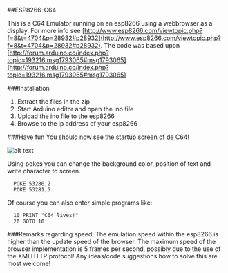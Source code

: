 ##ESP8266-C64

This is a C64 Emulator running on an esp8266 using a webbrowser as a display.
For more info see [http://www.esp8266.com/viewtopic.php?f=8&t=4704&p=28932#p28932](http://www.esp8266.com/viewtopic.php?f=8&t=4704&p=28932#p28932).
The code was based upon [http://forum.arduino.cc/index.php?topic=193216.msg1793065#msg1793065](http://forum.arduino.cc/index.php?topic=193216.msg1793065#msg1793065)

###Installation
1. Extract the files in the zip
2. Start Arduino editor and open the ino file
2. Upload the ino file to the esp8266
3. Browse to the ip address of your esp8266

###Have fun
You should now see the startup screen of de C64!

![alt text](https://upload.wikimedia.org/wikipedia/commons/4/48/C64_startup_animiert.gif "C64 startup screen")

Using pokes you can change the background color, position of text and write character to screen. 
```basic
  POKE 53280,2
  POKE 53281,5
```  
Of course you can also enter simple programs like: 
```basic
  10 PRINT "C64 lives!"
  20 GOTO 10
```

###Remarks regarding speed:
The emulation speed within the esp8266 is higher than the update speed of the browser. The maximum speed of the browser implementation is 5 frames per second, possibly due to the use of the XMLHTTP protocol! Any ideas/code suggestions how to solve this are most welcome!

